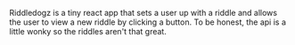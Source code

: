 Riddledogz is a tiny react app that sets a user up with a riddle and allows the user to view a new riddle by clicking a button. To be honest, the api is a little wonky so the riddles aren't that great.
